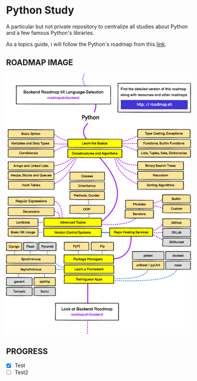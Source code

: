 # Python Study

A particular but not private repository to centralize all studies about Python and a few famous Python's libraries.

As a topics guide, i will follow the Python's roadmap from this [link](https://roadmap.sh/python).

## ROADMAP IMAGE

![Python's roadmap image](https://github.com/RomeroGabriel/python-study/blob/main/python-roadmap.png "Python's roadmap image")

## PROGRESS

- [X] Test
- [ ] Test2
